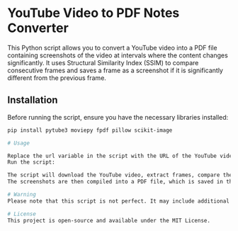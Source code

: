 # YouTube Video to PDF Notes Converter

This Python script allows you to convert a YouTube video into a PDF file containing screenshots of the video at intervals where the content changes significantly. It uses Structural Similarity Index (SSIM) to compare consecutive frames and saves a frame as a screenshot if it is significantly different from the previous frame.

## Installation

Before running the script, ensure you have the necessary libraries installed:

```bash
pip install pytube3 moviepy fpdf pillow scikit-image

# Usage

Replace the url variable in the script with the URL of the YouTube video you want to convert to PDF notes.
Run the script:

The script will download the YouTube video, extract frames, compare them, and save distinct frames as screenshots.
The screenshots are then compiled into a PDF file, which is saved in the output directory as notes.pdf.

# Warning
Please note that this script is not perfect. It may include additional screens such as subscribe pages, like/share requests, or any other non-content frames as distinct slides in the output PDF. Manual cleanup of the generated PDF may be necessary to remove these additional slides.

# License
This project is open-source and available under the MIT License.
